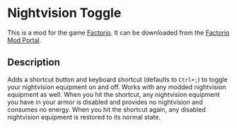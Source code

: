 # Nightvision Toggle

This is a mod for the game [Factorio](https://www.factorio.com/). It can be downloaded from the [Factorio Mod Portal](https://mods.factorio.com/mod/sonaxaton-nightvision-toggle).

## Description

Adds a shortcut button and keyboard shortcut (defaults to `Ctrl+;`) to toggle your nightvision equipment on and off. Works with any modded nightvision equipment as well. When you hit the shortcut, any nightvision equipment you have in your armor is disabled and provides no nightvision and consumes no energy. When you hit the shortcut again, any disabled nightvision equipment is restored to its normal state.
